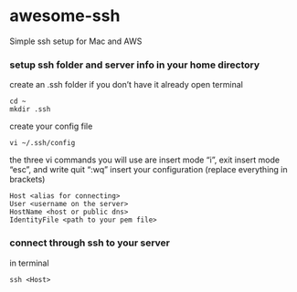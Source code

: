 # awesome-ssh
Simple ssh setup for Mac and AWS

### setup ssh folder and server info in your home directory
create an .ssh folder if you don’t have it already
open terminal
```
cd ~
mkdir .ssh
```
create your config file
```
vi ~/.ssh/config
```
the three vi commands you will use are insert mode “i”, exit insert mode “esc”, and write quit “:wq”
insert your configuration (replace everything in brackets)
```
Host <alias for connecting>
User <username on the server>
HostName <host or public dns>
IdentityFile <path to your pem file>
```
### connect through ssh to your server
in terminal
```
ssh <Host>
```
